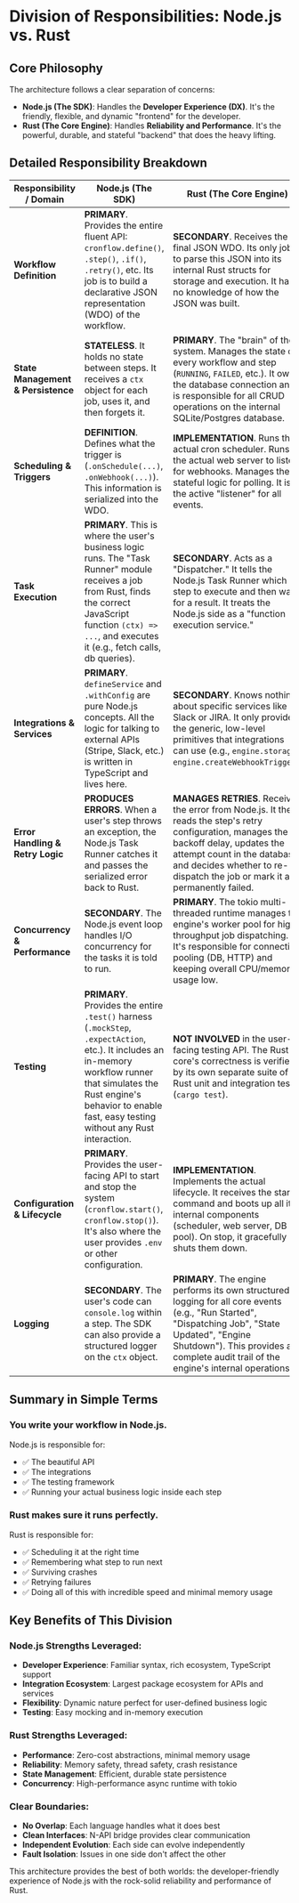 # Division of Responsibilities: Node.js vs. Rust

## Core Philosophy

The architecture follows a clear separation of concerns:

- **Node.js (The SDK)**: Handles the **Developer Experience (DX)**. It's the friendly, flexible, and dynamic "frontend" for the developer.
- **Rust (The Core Engine)**: Handles **Reliability and Performance**. It's the powerful, durable, and stateful "backend" that does the heavy lifting.

## Detailed Responsibility Breakdown

| Responsibility / Domain            | Node.js (The SDK)                                                                                                                                                                                                                      | Rust (The Core Engine)                                                                                                                                                                                                                                 |
| ---------------------------------- | -------------------------------------------------------------------------------------------------------------------------------------------------------------------------------------------------------------------------------------- | ------------------------------------------------------------------------------------------------------------------------------------------------------------------------------------------------------------------------------------------------------ |
| **Workflow Definition**            | **PRIMARY**. Provides the entire fluent API: `cronflow.define()`, `.step()`, `.if()`, `.retry()`, etc. Its job is to build a declarative JSON representation (WDO) of the workflow.                                                    | **SECONDARY**. Receives the final JSON WDO. Its only job is to parse this JSON into its internal Rust structs for storage and execution. It has no knowledge of how the JSON was built.                                                                |
| **State Management & Persistence** | **STATELESS**. It holds no state between steps. It receives a `ctx` object for each job, uses it, and then forgets it.                                                                                                                 | **PRIMARY**. The "brain" of the system. Manages the state of every workflow and step (`RUNNING`, `FAILED`, etc.). It owns the database connection and is responsible for all CRUD operations on the internal SQLite/Postgres database.                 |
| **Scheduling & Triggers**          | **DEFINITION**. Defines what the trigger is (`.onSchedule(...)`, `.onWebhook(...)`). This information is serialized into the WDO.                                                                                                      | **IMPLEMENTATION**. Runs the actual cron scheduler. Runs the actual web server to listen for webhooks. Manages the stateful logic for polling. It is the active "listener" for all events.                                                             |
| **Task Execution**                 | **PRIMARY**. This is where the user's business logic runs. The "Task Runner" module receives a job from Rust, finds the correct JavaScript function `(ctx) => ...`, and executes it (e.g., fetch calls, db queries).                   | **SECONDARY**. Acts as a "Dispatcher." It tells the Node.js Task Runner which step to execute and then waits for a result. It treats the Node.js side as a "function execution service."                                                               |
| **Integrations & Services**        | **PRIMARY**. `defineService` and `.withConfig` are pure Node.js concepts. All the logic for talking to external APIs (Stripe, Slack, etc.) is written in TypeScript and lives here.                                                    | **SECONDARY**. Knows nothing about specific services like Slack or JIRA. It only provides the generic, low-level primitives that integrations can use (e.g., `engine.storage`, `engine.createWebhookTrigger`).                                         |
| **Error Handling & Retry Logic**   | **PRODUCES ERRORS**. When a user's step throws an exception, the Node.js Task Runner catches it and passes the serialized error back to Rust.                                                                                          | **MANAGES RETRIES**. Receives the error from Node.js. It then reads the step's retry configuration, manages the backoff delay, updates the attempt count in the database, and decides whether to re-dispatch the job or mark it as permanently failed. |
| **Concurrency & Performance**      | **SECONDARY**. The Node.js event loop handles I/O concurrency for the tasks it is told to run.                                                                                                                                         | **PRIMARY**. The tokio multi-threaded runtime manages the engine's worker pool for high-throughput job dispatching. It's responsible for connection pooling (DB, HTTP) and keeping overall CPU/memory usage low.                                       |
| **Testing**                        | **PRIMARY**. Provides the entire `.test()` harness (`.mockStep`, `.expectAction`, etc.). It includes an in-memory workflow runner that simulates the Rust engine's behavior to enable fast, easy testing without any Rust interaction. | **NOT INVOLVED** in the user-facing testing API. The Rust core's correctness is verified by its own separate suite of Rust unit and integration tests (`cargo test`).                                                                                  |
| **Configuration & Lifecycle**      | **PRIMARY**. Provides the user-facing API to start and stop the system (`cronflow.start()`, `cronflow.stop()`). It's also where the user provides `.env` or other configuration.                                                       | **IMPLEMENTATION**. Implements the actual lifecycle. It receives the start command and boots up all its internal components (scheduler, web server, DB pool). On stop, it gracefully shuts them down.                                                  |
| **Logging**                        | **SECONDARY**. The user's code can `console.log` within a step. The SDK can also provide a structured logger on the `ctx` object.                                                                                                      | **PRIMARY**. The engine performs its own structured logging for all core events (e.g., "Run Started", "Dispatching Job", "State Updated", "Engine Shutdown"). This provides a complete audit trail of the engine's internal operations.                |

## Summary in Simple Terms

### **You write your workflow in Node.js.**

Node.js is responsible for:

- ✅ The beautiful API
- ✅ The integrations
- ✅ The testing framework
- ✅ Running your actual business logic inside each step

### **Rust makes sure it runs perfectly.**

Rust is responsible for:

- ✅ Scheduling it at the right time
- ✅ Remembering what step to run next
- ✅ Surviving crashes
- ✅ Retrying failures
- ✅ Doing all of this with incredible speed and minimal memory usage

## Key Benefits of This Division

### **Node.js Strengths Leveraged:**

- **Developer Experience**: Familiar syntax, rich ecosystem, TypeScript support
- **Integration Ecosystem**: Largest package ecosystem for APIs and services
- **Flexibility**: Dynamic nature perfect for user-defined business logic
- **Testing**: Easy mocking and in-memory execution

### **Rust Strengths Leveraged:**

- **Performance**: Zero-cost abstractions, minimal memory usage
- **Reliability**: Memory safety, thread safety, crash resistance
- **State Management**: Efficient, durable state persistence
- **Concurrency**: High-performance async runtime with tokio

### **Clear Boundaries:**

- **No Overlap**: Each language handles what it does best
- **Clean Interfaces**: N-API bridge provides clear communication
- **Independent Evolution**: Each side can evolve independently
- **Fault Isolation**: Issues in one side don't affect the other

This architecture provides the best of both worlds: the developer-friendly experience of Node.js with the rock-solid reliability and performance of Rust.
